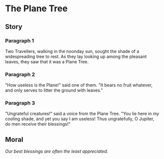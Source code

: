 
# The Plane Tree

## Story


### Paragraph 1

Two Travellers, walking in the noonday sun, sought the shade of a widespreading tree to rest. As they lay looking up among the pleasant leaves, they saw that it was a Plane Tree.



### Paragraph 2

"How useless is the Plane!" said one of them. "It bears no fruit whatever, and only serves to litter the ground with leaves."



### Paragraph 3

"Ungrateful creatures!" said a voice from the Plane Tree. "You lie here in my cooling shade, and yet you say I am useless! Thus ungratefully, O Jupiter, do men receive their blessings!"



## Moral

_Our best blessings are often the least appreciated._

